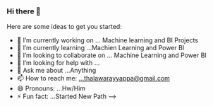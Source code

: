 ### Hi there 👋



Here are some ideas to get you started:

- 🔭 I’m currently working on ... Machine learning and BI Projects
- 🌱 I’m currently learning ...Machien Learning and Power BI
- 👯 I’m looking to collaborate on ... Machine Learning and Power BI
- 🤔 I’m looking for help with ...
- 💬 Ask me about ...Anything
- 📫 How to reach me: ...thalawarayyappa@gmail.com  
- 😄 Pronouns: ...Hw/Him
- ⚡ Fun fact: ...Started New Path
-->
